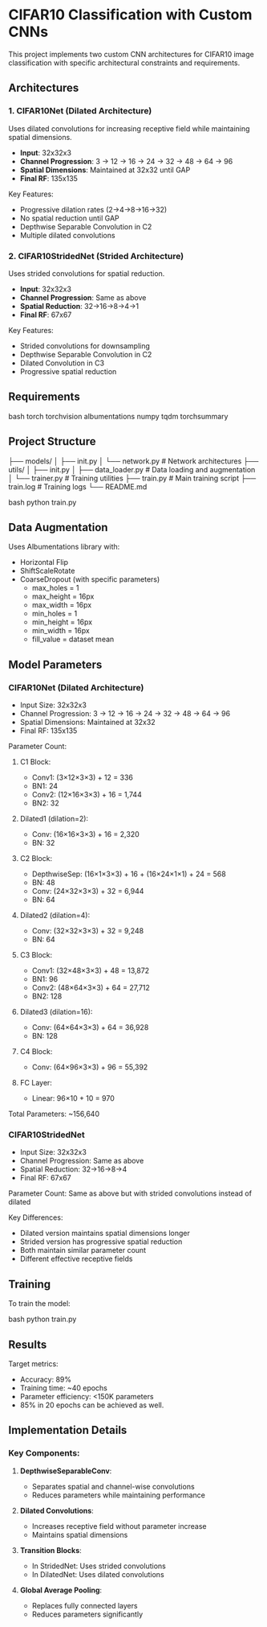 # CIFAR10 Classification with Custom CNNs

This project implements two custom CNN architectures for CIFAR10 image classification with specific architectural constraints and requirements.

## Architectures

### 1. CIFAR10Net (Dilated Architecture)
Uses dilated convolutions for increasing receptive field while maintaining spatial dimensions.

- **Input**: 32x32x3
- **Channel Progression**: 3 → 12 → 16 → 24 → 32 → 48 → 64 → 96
- **Spatial Dimensions**: Maintained at 32x32 until GAP
- **Final RF**: 135x135

Key Features:
- Progressive dilation rates (2→4→8→16→32)
- No spatial reduction until GAP
- Depthwise Separable Convolution in C2
- Multiple dilated convolutions

### 2. CIFAR10StridedNet (Strided Architecture)
Uses strided convolutions for spatial reduction.

- **Input**: 32x32x3
- **Channel Progression**: Same as above
- **Spatial Reduction**: 32→16→8→4→1
- **Final RF**: 67x67

Key Features:
- Strided convolutions for downsampling
- Depthwise Separable Convolution in C2
- Dilated Convolution in C3
- Progressive spatial reduction

## Requirements

bash
torch
torchvision
albumentations
numpy
tqdm
torchsummary

## Project Structure
├── models/
│ ├── init.py
│ └── network.py # Network architectures
├── utils/
│ ├── init.py
│ ├── data_loader.py # Data loading and augmentation
│ └── trainer.py # Training utilities
├── train.py # Main training script
├── train.log # Training logs
└── README.md

bash
python train.py


## Data Augmentation

Uses Albumentations library with:
- Horizontal Flip
- ShiftScaleRotate
- CoarseDropout (with specific parameters)
  - max_holes = 1
  - max_height = 16px
  - max_width = 16px
  - min_holes = 1
  - min_height = 16px
  - min_width = 16px
  - fill_value = dataset mean

## Model Parameters

### CIFAR10Net (Dilated Architecture)
- Input Size: 32x32x3
- Channel Progression: 3 → 12 → 16 → 24 → 32 → 48 → 64 → 96
- Spatial Dimensions: Maintained at 32x32
- Final RF: 135x135

Parameter Count:
1. C1 Block: 
   - Conv1: (3×12×3×3) + 12 = 336
   - BN1: 24
   - Conv2: (12×16×3×3) + 16 = 1,744
   - BN2: 32

2. Dilated1 (dilation=2):
   - Conv: (16×16×3×3) + 16 = 2,320
   - BN: 32

3. C2 Block:
   - DepthwiseSep: (16×1×3×3) + 16 + (16×24×1×1) + 24 = 568
   - BN: 48
   - Conv: (24×32×3×3) + 32 = 6,944
   - BN: 64

4. Dilated2 (dilation=4):
   - Conv: (32×32×3×3) + 32 = 9,248
   - BN: 64

5. C3 Block:
   - Conv1: (32×48×3×3) + 48 = 13,872
   - BN1: 96
   - Conv2: (48×64×3×3) + 64 = 27,712
   - BN2: 128

6. Dilated3 (dilation=16):
   - Conv: (64×64×3×3) + 64 = 36,928
   - BN: 128

7. C4 Block:
   - Conv: (64×96×3×3) + 96 = 55,392

8. FC Layer:
   - Linear: 96×10 + 10 = 970

Total Parameters: ~156,640

### CIFAR10StridedNet
- Input Size: 32x32x3
- Channel Progression: Same as above
- Spatial Reduction: 32→16→8→4
- Final RF: 67x67

Parameter Count: Same as above but with strided convolutions instead of dilated

Key Differences:
- Dilated version maintains spatial dimensions longer
- Strided version has progressive spatial reduction
- Both maintain similar parameter count
- Different effective receptive fields

## Training

To train the model:

bash
python train.py

## Results

Target metrics:
- Accuracy: 89%
- Training time: ~40 epochs
- Parameter efficiency: <150K parameters
- 85% in 20 epochs can be achieved as well.
## Implementation Details

### Key Components:
1. **DepthwiseSeparableConv**:
   - Separates spatial and channel-wise convolutions
   - Reduces parameters while maintaining performance

2. **Dilated Convolutions**:
   - Increases receptive field without parameter increase
   - Maintains spatial dimensions

3. **Transition Blocks**:
   - In StridedNet: Uses strided convolutions
   - In DilatedNet: Uses dilated convolutions

4. **Global Average Pooling**:
   - Replaces fully connected layers
   - Reduces parameters significantly

